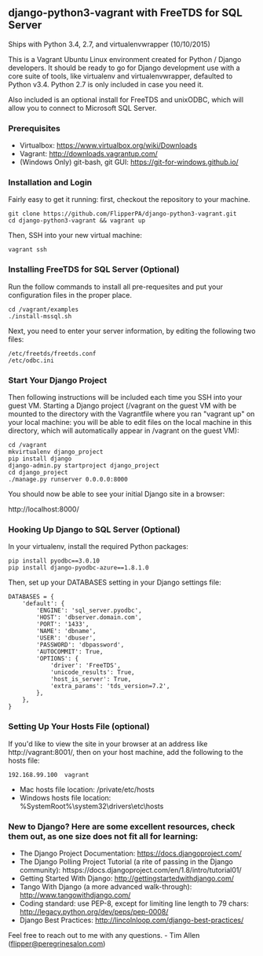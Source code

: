 ## django-python3-vagrant with FreeTDS for SQL Server

Ships with Python 3.4, 2.7, and virtualenvwrapper (10/10/2015)

This is a Vagrant Ubuntu Linux environment created for Python / Django developers. It should be ready to go for Django development use with a core suite of tools, like virtualenv and virtualenvwrapper, defaulted to Python v3.4. Python 2.7 is only included in case you need it.

Also included is an optional install for FreeTDS and unixODBC, which will allow you to connect to Microsoft SQL Server.

### Prerequisites

* Virtualbox: https://www.virtualbox.org/wiki/Downloads
* Vagrant: http://downloads.vagrantup.com/
* (Windows Only) git-bash, git GUI: https://git-for-windows.github.io/

### Installation and Login

Fairly easy to get it running: first, checkout the repository to your machine.

    git clone https://github.com/FlipperPA/django-python3-vagrant.git
    cd django-python3-vagrant && vagrant up

Then, SSH into your new virtual machine:

    vagrant ssh

### Installing FreeTDS for SQL Server (Optional)

Run the follow commands to install all pre-requesites and put your configuration files in the proper place.

    cd /vagrant/examples
    ./install-mssql.sh

Next, you need to enter your server information, by editing the following two files:

    /etc/freetds/freetds.conf
    /etc/odbc.ini

### Start Your Django Project

Then following instructions will be included each time you SSH into your guest VM. Starting a Django project (/vagrant on the guest VM with be mounted to the directory with the Vagrantfile where you ran "vagrant up" on your local machine: you will be able to edit files on the local machine in this directory, which will automatically appear in /vagrant on the guest VM):

    cd /vagrant
    mkvirtualenv django_project
    pip install django
    django-admin.py startproject django_project
    cd django_project
    ./manage.py runserver 0.0.0.0:8000

You should now be able to see your initial Django site in a browser:

http://localhost:8000/

### Hooking Up Django to SQL Server (Optional)

In your virtualenv, install the required Python packages:

    pip install pyodbc==3.0.10
    pip install django-pyodbc-azure==1.8.1.0

Then, set up your DATABASES setting in your Django settings file:

    DATABASES = {
        'default': {
            'ENGINE': 'sql_server.pyodbc',
            'HOST': 'dbserver.domain.com',
            'PORT': '1433',
            'NAME': 'dbname',
            'USER': 'dbuser',
            'PASSWORD': 'dbpassword',
            'AUTOCOMMIT': True,
            'OPTIONS': {
                'driver': 'FreeTDS',
                'unicode_results': True,
                'host_is_server': True,
                'extra_params': 'tds_version=7.2',
            },
        },
    }

### Setting Up Your Hosts File (optional)

If you'd like to view the site in your browser at an address like http://vagrant:8001/, then on your host machine, add the following to the hosts file:

    192.168.99.100  vagrant

* Mac hosts file location: /private/etc/hosts
* Windows hosts file location: %SystemRoot%\system32\drivers\etc\hosts

### New to Django? Here are some excellent resources, check them out, as one size does not fit all for learning:

* The Django Project Documentation: https://docs.djangoproject.com/
* The Django Polling Project Tutorial (a rite of passing in the Django community): httsps://docs.djangoproject.com/en/1.8/intro/tutorial01/
* Getting Started With Django: http://gettingstartedwithdjango.com/
* Tango With Django (a more advanced walk-through): http://www.tangowithdjango.com/
* Coding standard: use PEP-8, except for limiting line length to 79 chars: http://legacy.python.org/dev/peps/pep-0008/
* Django Best Practices: http://lincolnloop.com/django-best-practices/

Feel free to reach out to me with any questions. - Tim Allen (flipper@peregrinesalon.com)
